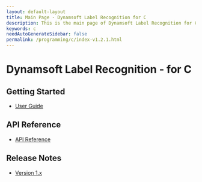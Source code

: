 ```yaml
---
layout: default-layout
title: Main Page - Dynamsoft Label Recognition for C
description: This is the main page of Dynamsoft Label Recognition for C Language.
keywords: c
needAutoGenerateSidebar: false
permalink: /programming/c/index-v1.2.1.html
---
```



# Dynamsoft Label Recognition - for C

## Getting Started

- [User Guide](user-guide.html)

## API Reference

- [API Reference](api-reference/index.html)

## Release Notes

- [Version 1.x]({{site.dlr_c_cplusplus_release_notes}}c-cpp-1.html)